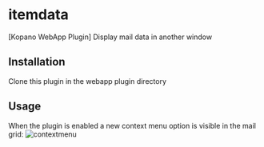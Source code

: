 # itemdata
[Kopano WebApp Plugin] Display mail data in another window

## Installation
Clone this plugin in the webapp plugin directory

## Usage
When the plugin is enabled a new context menu option is visible in the mail grid:
![contextmenu](https://raw.githubusercontent.com/tsarbel/itemdata/master/resources/img/contextmenu.png)





